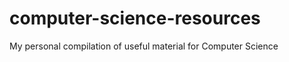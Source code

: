 computer-science-resources
==========================

My personal compilation of useful material for Computer Science
